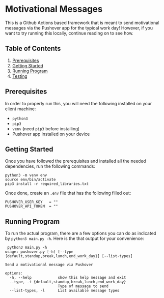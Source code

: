 # Motivational Messages
This is a Github Actions based framework that is meant to send motivational messages via the Pushover app for the typical work day! However, if you want to try running this locally, continue reading on to see how.

## Table of Contents
1. [Prerequisites](#Prerequisites)
2. [Getting Started](#Getting-Started)
3. [Running Program](#Running-Program)
4. [Testing](#Testing)

## Prerequisites
In order to properly run this, you will need the following installed on your client machine:

- `python3`
- `pip3`
- `venv` (need `pip3` before installing)
- Pushover app installed on your device

## Getting Started
Once you have followed the prerequisites and installed all the needed dependencies, run the following commands:

```
python3 -m venv env
source env/bin/activate
pip3 install -r required_libraries.txt
```

Once done, create an `.env` file that has the following filled out:

```
PUSHOVER_USER_KEY   = ""
PUSHOVER_API_TOKEN  = ""
```

## Running Program
To run the actual program, there are a few options you can do as indicated by `python3 main.py -h`. Here is the that output for your convenience:

```
 python3 main.py -h
usage: pushover.py [-h] [--type {default,standup,break,lunch,end_work_day}] [--list-types]

Send a motivational message via Pushover

options:
  -h, --help            show this help message and exit
  --type, -t {default,standup,break,lunch,end_work_day}
                        Type of message to send
  --list-types, -l      List available message types
```
